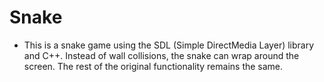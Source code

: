 # Snake
- This is a snake game using the SDL (Simple DirectMedia Layer) library and C++. Instead of
  wall collisions, the snake can wrap around the screen. The rest of the original functionality
  remains the same.
